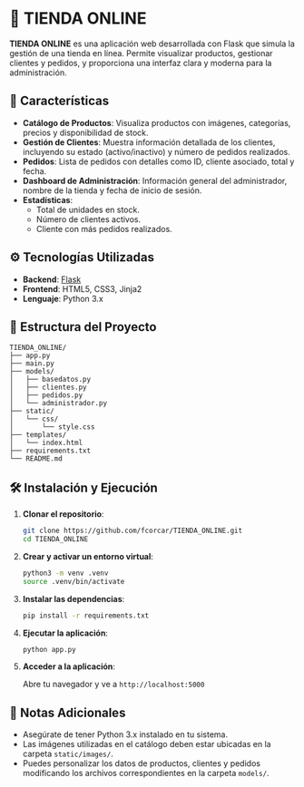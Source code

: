 
# 🛒 TIENDA ONLINE

**TIENDA ONLINE** es una aplicación web desarrollada con Flask que simula la gestión de una tienda en línea. Permite visualizar productos, gestionar clientes y pedidos, y proporciona una interfaz clara y moderna para la administración.

## 🚀 Características

- **Catálogo de Productos**: Visualiza productos con imágenes, categorías, precios y disponibilidad de stock.
- **Gestión de Clientes**: Muestra información detallada de los clientes, incluyendo su estado (activo/inactivo) y número de pedidos realizados.
- **Pedidos**: Lista de pedidos con detalles como ID, cliente asociado, total y fecha.
- **Dashboard de Administración**: Información general del administrador, nombre de la tienda y fecha de inicio de sesión.
- **Estadísticas**:
  - Total de unidades en stock.
  - Número de clientes activos.
  - Cliente con más pedidos realizados.

## ⚙️ Tecnologías Utilizadas

- **Backend**: [Flask](https://flask.palletsprojects.com/)
- **Frontend**: HTML5, CSS3, Jinja2
- **Lenguaje**: Python 3.x

## 📁 Estructura del Proyecto

```
TIENDA_ONLINE/
├── app.py
├── main.py
├── models/
│   ├── basedatos.py
│   ├── clientes.py
│   ├── pedidos.py
│   └── administrador.py
├── static/
│   └── css/
│       └── style.css
├── templates/
│   └── index.html
├── requirements.txt
└── README.md
```

## 🛠️ Instalación y Ejecución

1. **Clonar el repositorio**:

   ```bash
   git clone https://github.com/fcorcar/TIENDA_ONLINE.git
   cd TIENDA_ONLINE
   ```

2. **Crear y activar un entorno virtual**:

   ```bash
   python3 -m venv .venv
   source .venv/bin/activate 
   ```

3. **Instalar las dependencias**:

   ```bash
   pip install -r requirements.txt
   ```

4. **Ejecutar la aplicación**:

   ```bash
   python app.py
   ```

5. **Acceder a la aplicación**:

   Abre tu navegador y ve a `http://localhost:5000`

## 📌 Notas Adicionales

- Asegúrate de tener Python 3.x instalado en tu sistema.
- Las imágenes utilizadas en el catálogo deben estar ubicadas en la carpeta `static/images/`.
- Puedes personalizar los datos de productos, clientes y pedidos modificando los archivos correspondientes en la carpeta `models/`.

